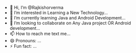 - 👋 Hi, I’m @Rajkishorverma
- 👀 I’m interested in Learning a New Technology...
- 🌱 I’m currently learning Java and Android Development...
- 💞️ I’m looking to collaborate on Any Java project OR Android development...
- 📫 How to reach me text me...
- 😄 Pronouns: ...
- ⚡ Fun fact: ...

<!---
Rajkishorverma/Rajkishorverma is a ✨ special ✨ repository because its `README.md` (this file) appears on your GitHub profile.
You can click the Preview link to take a look at your changes.
--->
